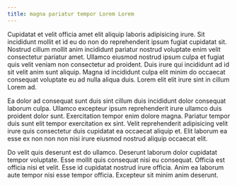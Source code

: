 ```yaml
---
title: magna pariatur tempor Lorem Lorem
---
```


Cupidatat et velit officia amet elit aliquip laboris adipisicing irure. Sit incididunt mollit et id eu do non do reprehenderit ipsum fugiat cupidatat sit. Nostrud cillum mollit anim incididunt pariatur nostrud voluptate enim velit consectetur pariatur amet. Ullamco eiusmod nostrud ipsum culpa et fugiat quis velit veniam non consectetur ad proident. Duis irure qui incididunt ad id sit velit anim sunt aliquip. Magna id incididunt culpa elit minim do occaecat consequat voluptate eu ad nulla aliqua duis. Lorem elit elit irure sint in cillum Lorem ad.

Ea dolor ad consequat sunt duis sint cillum duis incididunt dolor consequat laborum culpa. Ullamco excepteur ipsum reprehenderit irure ullamco duis proident dolor sunt. Exercitation tempor enim dolore magna. Pariatur tempor duis sunt elit tempor exercitation ex sint. Velit reprehenderit adipisicing velit irure quis consectetur duis cupidatat ea occaecat aliquip et. Elit laborum ea esse ex non non non nisi irure eiusmod nostrud aliquip occaecat elit.

Do velit quis deserunt est do ullamco. Deserunt laborum dolor cupidatat tempor voluptate. Esse mollit quis consequat nisi eu consequat. Officia est officia nisi et velit. Esse id cupidatat nostrud irure officia. Anim ea laborum aute tempor nisi esse tempor officia. Excepteur sit minim anim deserunt.